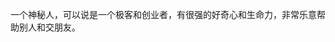 一个神秘人，可以说是一个极客和创业者，有很强的好奇心和生命力，非常乐意帮助别人和交朋友。
<!---
helangjilangjitianya/helangjilangjitianya is a ✨ special ✨ repository because its `README.md` (this file) appears on your GitHub profile.
You can click the Preview link to take a look at your changes.
--->
